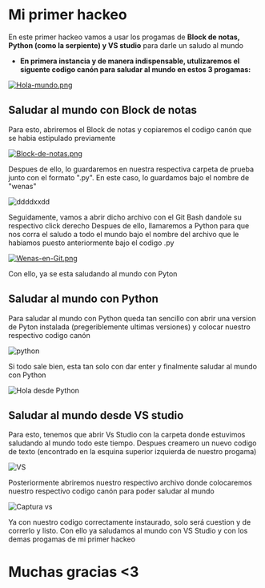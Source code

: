 # Mi primer hackeo
En este primer hackeo vamos a usar los progamas de **Block de notas, Python (como la serpiente) y VS studio** para darle un saludo al mundo 


- **En primera instancia y de manera indispensable, utulizaremos el siguente codigo canón para saludar al mundo en estos 3 progamas:**

[![Hola-mundo.png](https://i.postimg.cc/YC85pR97/Hola-mundo.png)](https://postimg.cc/VJrGgjnZ)


## Saludar al mundo con Block de notas

Para esto, abriremos el Block de notas y copiaremos el codigo canón que se habia estipulado previamente 

[![Block-de-notas.png](https://i.postimg.cc/Rh9dJrsD/Block-de-notas.png)](https://postimg.cc/YGnYTPw6)

Despues de ello, lo guardaremos en nuestra respectiva carpeta de prueba junto con el formato ".py". En este caso, lo guardamos bajo el nombre de "wenas"

![ddddxxdd](https://github.com/AnonymusconH/Miprimerhackeo/assets/142249565/2774d791-24a0-4ec3-a94d-5a493d519500)



Seguidamente, vamos a abrir dicho archivo con el Git Bash dandole su respectivo click derecho
Despues de ello, llamaremos a Python para que nos corra el saludo a todo el mundo bajo el nombre del archivo que le habiamos puesto anteriormente bajo el codigo .py

[![Wenas-en-Git.png](https://i.postimg.cc/13LjRdQL/Wenas-en-Git.png)](https://postimg.cc/RWLRXXqR)

Con ello, ya se esta saludando al mundo con Pyton

## Saludar al mundo con Python

Para saludar al mundo con Python queda tan sencillo con abrir una version de Pyton instalada (pregeriblemente ultimas versiones) y colocar nuestro respectivo codigo canón

![python](https://github.com/AnonymusconH/Miprimerhackeo/assets/142249565/725e4473-16ae-40bd-91b5-5d46f05b6053)

Si todo sale bien, esta tan solo con dar enter y finalmente saludar al mundo con Python

![Hola desde Python](https://github.com/AnonymusconH/Miprimerhackeo/assets/142249565/e4737a30-9ea5-4ec8-9edc-e515688f7ad2)


## Saludar al mundo desde VS studio

Para esto, tenemos que abrir Vs Studio con la carpeta donde estuvimos saludando al mundo todo este tiempo. Despues creamero un nuevo codigo de texto (encontrado en la esquina superior izquierda de nuestro progama)

![VS](https://github.com/AnonymusconH/Miprimerhackeo/assets/142249565/7dfc548a-1a0d-49c3-8284-882ec251d45b)

Posteriormente abriremos nuestro respectivo archivo donde colocaremos nuestro respectivo codigo canón para poder saludar al mundo 

![Captura vs](https://github.com/AnonymusconH/Miprimerhackeo/assets/142249565/80ea7a64-2f47-46a4-bfef-658c1b1d9940)

Ya con nuestro codigo correctamente instaurado, solo será cuestion y de correrlo y listo. Con ello ya saludamos al mundo con VS Studio y con los demas progamas de mi primer hackeo

# Muchas gracias <3




